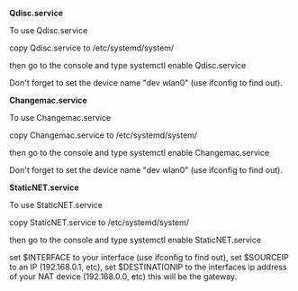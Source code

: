 **Qdisc.service**

To use Qdisc.service

copy Qdisc.service to /etc/systemd/system/

then go to the console and type systemctl enable Qdisc.service

Don't forget to set the device name "dev wlan0" (use ifconfig to find out).

**Changemac.service**

To use Changemac.service

copy Changemac.service to /etc/systemd/system/

then go to the console and type systemctl enable Changemac.service

Don't forget to set the device name "dev wlan0" (use ifconfig to find out).

**StaticNET.service**

To use StaticNET.service

copy StaticNET.service to /etc/systemd/system/

then go to the console and type systemctl enable StaticNET.service

set $INTERFACE to your interface (use ifconfig to find out), set $SOURCEIP to an IP (192.168.0.1, etc), set $DESTINATIONIP to the interfaces ip address of your NAT device (192.168.0.0, etc) this will be the gateway.
